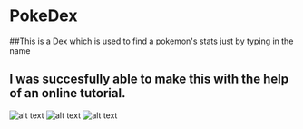 # PokeDex

##This is a Dex which is used to find a pokemon's stats just by typing in the name
## I was succesfully able to make this with the help of an online tutorial.

![alt text](http://url/to/charizard.png)
![alt text](http://url/to/Bulbasaur.png)
![alt text](http://url/to/Homepage.png)

